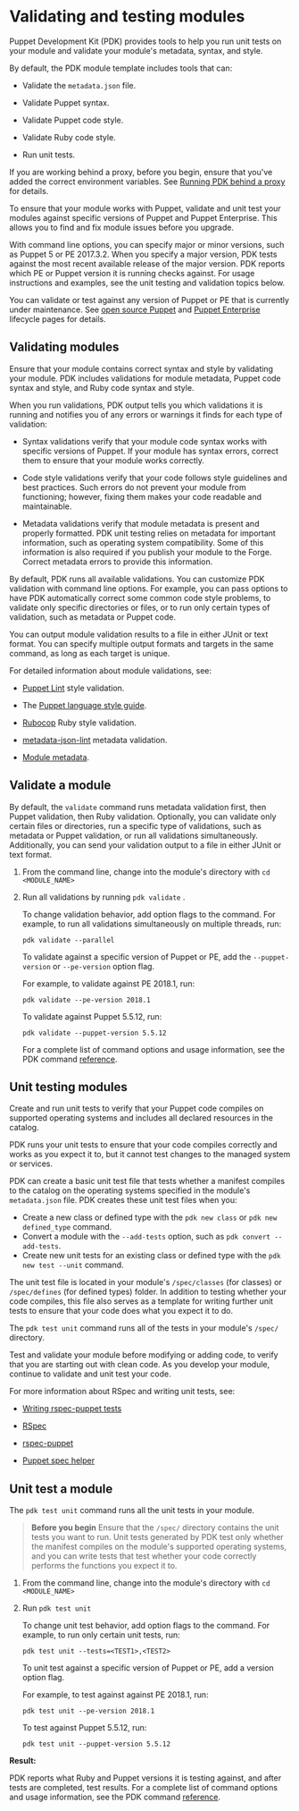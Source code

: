 # Validating and testing modules

Puppet Development Kit (PDK) provides tools to help you run unit tests on your
module and validate your module's metadata, syntax, and style.

By default, the PDK module template includes tools that can:

-   Validate the `metadata.json` file.

-   Validate Puppet syntax.

-   Validate Puppet code style.

-   Validate Ruby code style.

-   Run unit tests.


If you are working behind a proxy, before you begin, ensure that you've added
the correct environment variables. See [Running PDK behind a
proxy](pdk_install.md#running-pdk-behind-a-proxy) for details.

To ensure that your module works with Puppet, validate and unit test your
modules against specific versions of Puppet and Puppet Enterprise. This allows
you to find and fix module issues before you upgrade.

With command line options, you can specify major or minor versions, such as
Puppet 5 or PE 2017.3.2. When you specify a major version, PDK tests against the
most recent available release of the major version. PDK reports which PE or
Puppet version it is running checks against. For usage instructions and
examples, see the unit testing and validation topics below.

You can validate or test against any version of Puppet or PE that is currently
under maintenance. See [open source
Puppet](https://docs.puppet.com/puppet/latest/about_agent.html) and [Puppet
Enterprise](https://puppet.com/docs/pe/2017.3/overview/getting_support_for_pe.html#supported-puppet-enterprise-versions)
lifecycle pages for details.

## Validating modules

Ensure that your module contains correct syntax and style by validating your
module. PDK includes validations for module metadata, Puppet code syntax and
style, and Ruby code syntax and style. 

When you run validations, PDK output tells you which validations it is running
and notifies you of any errors or warnings it finds for each type of validation:

-   Syntax validations verify that your module code syntax works with specific
    versions of Puppet. If your module has syntax errors, correct them to ensure
    that your module works correctly.

-   Code style validations verify that your code follows style guidelines and
    best practices. Such errors do not prevent your module from functioning;
    however, fixing them makes your code readable and maintainable.

-   Metadata validations verify that module metadata is present and properly
    formatted. PDK unit testing relies on metadata for important information,
    such as operating system compatibility. Some of this information is also
    required if you publish your module to the Forge. Correct metadata errors to
    provide this information.


By default, PDK runs all available validations. You can customize PDK validation
with command line options. For example, you can pass options to have PDK
automatically correct some common code style problems, to validate only specific
directories or files, or to run only certain types of validation, such as
metadata or Puppet code.

You can output module validation results to a file in either JUnit or text
format. You can specify multiple output formats and targets in the same command,
as long as each target is unique.

For detailed information about module validations, see:

-   [Puppet Lint](http://puppet-lint.com/) style validation.

-   The [Puppet language style
    guide](https://puppet.com/docs/puppet/latest/style_guide.html).

-   [Rubocop](https://docs.rubocop.org) Ruby style validation.

-   [metadata-json-lint](https://github.com/voxpupuli/metadata-json-lint)
    metadata validation.

-   [Module
    metadata](https://puppet.com/docs/puppet/latest/modules_metadata.html).


## Validate a module

By default, the `validate` command runs metadata validation first, then Puppet
validation, then Ruby validation. Optionally, you can validate only certain
files or directories, run a specific type of validations, such as metadata or
Puppet validation, or run all validations simultaneously. Additionally, you can
send your validation output to a file in either JUnit or text format.

1.  From the command line, change into the module's directory with `cd
    <MODULE_NAME>`

2.  Run all validations by running `pdk validate` .

    To change validation behavior, add option flags to the command. For example,
    to run all validations simultaneously on multiple threads, run:

    ```no-highlight
    pdk validate --parallel
    ```

    To validate against a specific version of Puppet or PE, add the
    `--puppet-version` or `--pe-version` option flag.

    For example, to validate against PE 2018.1, run:

    ```no-highlight
    pdk validate --pe-version 2018.1
    ```

    To validate against Puppet 5.5.12, run:

    ```no-highlight
    pdk validate --puppet-version 5.5.12
    ```

    For a complete list of command options and usage information, see the PDK
    command [reference](pdk_reference.md#).


## Unit testing modules

Create and run unit tests to verify that your Puppet code compiles on supported
operating systems and includes all declared resources in the catalog.

PDK runs your unit tests to ensure that your code compiles correctly and works
as you expect it to, but it cannot test changes to the managed system or
services.

PDK can create a basic unit test file that tests whether a manifest compiles to
the catalog on the operating systems specified in the module's `metadata.json`
file. PDK creates these unit test files when you:

-   Create a new class or defined type with the `pdk new class` or `pdk new
    defined_type` command.
-   Convert a module with the `--add-tests` option, such as `pdk convert
    --add-tests`.
-   Create new unit tests for an existing class or defined type with the `pdk
    new test --unit` command.

The unit test file is located in your module's `/spec/classes` (for classes) or
`/spec/defines` (for defined types) folder. In addition to testing whether your
code compiles, this file also serves as a template for writing further unit
tests to ensure that your code does what you expect it to do.

The `pdk test unit` command runs all of the tests in your module's `/spec/`
directory.

Test and validate your module before modifying or adding code, to verify that
you are starting out with clean code. As you develop your module, continue to
validate and unit test your code.

For more information about RSpec and writing unit tests, see:

-   [Writing rspec-puppet tests](http://rspec-puppet.com/tutorial/)

-   [RSpec](http://rspec.info/)

-   [rspec-puppet](https://github.com/rodjek/rspec-puppet/)

-   [Puppet spec helper](https://github.com/puppetlabs/puppetlabs_spec_helper)


## Unit test a module

The `pdk test unit` command runs all the unit tests in your module.

> **Before you begin**
> Ensure that the `/spec/` directory contains the unit tests you want to run. Unit
tests generated by PDK test only whether the manifest compiles on the module's
supported operating systems, and you can write tests that test whether your code
correctly performs the functions you expect it to.

1.  From the command line, change into the module's directory with `cd
    <MODULE_NAME>`

2.  Run `pdk test unit`

    To change unit test behavior, add option flags to the command. For example,
    to run only certain unit tests, run:

    ```no-highlight
    pdk test unit --tests=<TEST1>,<TEST2>
    ```

    To unit test against a specific version of Puppet or PE, add a version
    option flag.

    For example, to test against against PE 2018.1, run:

    ```no-highlight
    pdk test unit --pe-version 2018.1
    ```

    To test against Puppet 5.5.12, run:

    ```no-highlight
    pdk test unit --puppet-version 5.5.12
    ```


**Result:**

PDK reports what Ruby and Puppet versions it is testing against, and after tests
are completed, test results. For a complete list of command options and usage
information, see the PDK command [reference](pdk_reference.md#).

